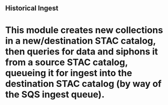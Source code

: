 ## Historical Ingest

# This module creates new collections in a new/destination STAC catalog, then queries for data and siphons it from a source STAC catalog, queueing it for ingest into the destination STAC catalog (by way of the SQS ingest queue).
